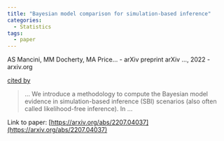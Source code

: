 ```yaml
---
title: "Bayesian model comparison for simulation-based inference"
categories:
  - Statistics
tags:
  - paper
---
```

AS Mancini, MM Docherty, MA Price… - arXiv preprint arXiv …, 2022 - arxiv.org

[cited by](None) 

>… We introduce a methodology to compute the Bayesian model evidence in simulation-based inference (SBI) scenarios (also often called likelihood-free inference). In …

Link to paper: [https://arxiv.org/abs/2207.04037](https://arxiv.org/abs/2207.04037)

